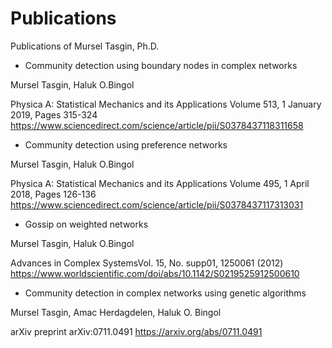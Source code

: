 # Publications
Publications of Mursel Tasgin, Ph.D.


- Community detection using boundary nodes in complex networks

Mursel Tasgin, Haluk O.Bingol

Physica A: Statistical Mechanics and its Applications
Volume 513, 1 January 2019, Pages 315-324
https://www.sciencedirect.com/science/article/pii/S0378437118311658


- Community detection using preference networks

Mursel Tasgin, Haluk O.Bingol

Physica A: Statistical Mechanics and its Applications
Volume 495, 1 April 2018, Pages 126-136
https://www.sciencedirect.com/science/article/pii/S0378437117313031


- Gossip on weighted networks

Mursel Tasgin, Haluk O.Bingol

Advances in Complex SystemsVol. 15, No. supp01, 1250061 (2012)
https://www.worldscientific.com/doi/abs/10.1142/S0219525912500610


- Community detection in complex networks using genetic algorithms

Mursel Tasgin, Amac Herdagdelen, Haluk O. Bingol

arXiv preprint arXiv:0711.0491
https://arxiv.org/abs/0711.0491
